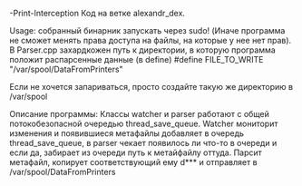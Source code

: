 -Print-Interception
Код на ветке alexandr_dex.

Usage: собранный бинарник запускать через sudo! (Иначе программа не сможет менять права доступа на файлы, на которые у нее нет прав). В Parser.cpp захардкожен путь к директории, в которую программа положит распарсенные данные (в define) #define FILE_TO_WRITE "/var/spool/DataFromPrinters"

Если не хочется запариваться, просто создайте такую же директорию в /var/spool

Описание программы:
Классы watcher и parser работают с общей потокобезопасной очередью thread_save_queue. Watcher мониторит изменения и появившиеся метафайлы добавляет в очередь thread_save_queue, в parser чекает появилось ли что-то в очереди и если да, забирает из очереди путь к метайфайлу оттуда. Парсит метафайл, копирует соответствующий ему d*** и отправляет в /var/spool/DataFromPrinters
